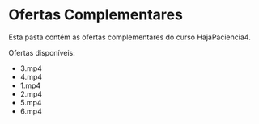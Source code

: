 # Ofertas Complementares

Esta pasta contém as ofertas complementares do curso HajaPaciencia4.

Ofertas disponíveis:
- 3.mp4
- 4.mp4
- 1.mp4
- 2.mp4
- 5.mp4
- 6.mp4